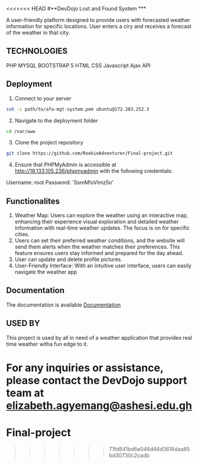 <<<<<<< HEAD
#**DevDojo Lost and Found System ***

A user-friendly platform designed to provide users with forecasted weather information for specific  locations. User enters a ciry and receives a forecast of the weather in that city. 

## TECHNOLOGIES
PHP
MYSQL
BOOTSTRAP 5
HTML
CSS
Javascript
Ajax
API

## Deployment

1. Connect to your server
```bash
ssh -i path/to/afa-mgt-system.pem ubuntu@172.203.252.3
```

2. Navigate to the deployment folder
```bash
cd /var/www
```

3. Clone the project repository
```bash
git clone https://github.com/RookieAdventurer/Final-project.git
```

4. Ensure that PHPMyAdmin is accessible at http://18.133.105.236/phpmyadmin with the following credentials:

Username: root
Password: 'SsmM!oVImz5o'


## Functionalites
1. Weather Map: Users can explore the weather using an interactive map, enhancing their experience visual exploration and detailed weather information  with real-time weather updates. The focus is on  for specific cities.  
2. Users can set their preferred weather conditions, and the website will send them alerts when the weather matches their preferences. This feature ensures users stay informed and prepared for the day  ahead.
3. User can update and delete profile pictures.
4. User-Friendly Interface: With an intuitive user interface, users can easily navigate the weather app

## Documentation
The documentation is available
[Documentation](https://github.com/RookieAdventurer/Final-project.git)

## USED BY
This project is used by all in need of a weather application that provides real time weather witha fun edge to it.


For any inquiries or assistance, please contact the DevDojo support team at **elizabeth.agyemang@ashesi.edu.gh**
=======
# Final-project
>>>>>>> 71fd841bd6e046d46d3616daa85bd30730c2cadb
